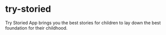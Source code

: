 # try-storied
Try Storied App brings you the best stories for children to lay down the best foundation for their childhood. 
